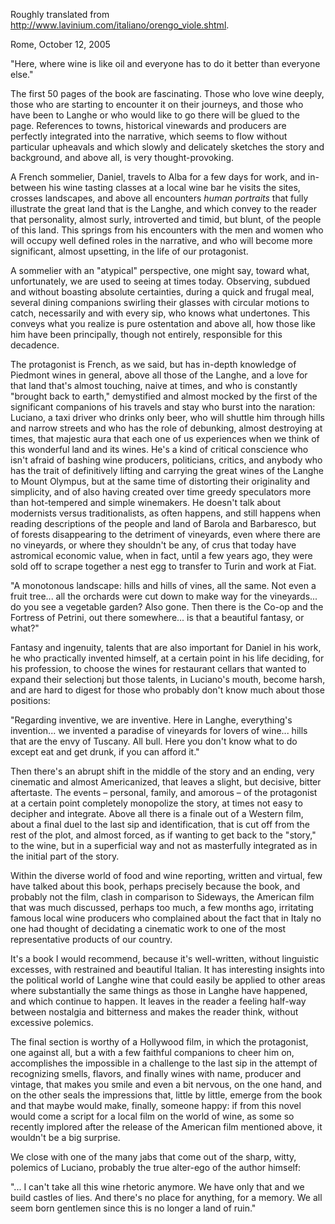 Roughly translated from <http://www.lavinium.com/italiano/orengo_viole.shtml>.

Rome, October 12, 2005

"Here, where wine is like oil and everyone has to do it better than everyone else."

The first 50 pages of the book are fascinating. Those who love wine deeply, those who are starting
to encounter it on their journeys, and those who have been to Langhe or who would like to
go there will be glued to the page. References to towns, historical vinewards and producers are 
perfectly integrated into the narrative, which seems to flow without particular upheavals 
and which slowly and delicately sketches the story and background, and above all, is very thought-provoking.

A French sommelier, Daniel, travels to Alba for a few days for work, and in-between his wine tasting 
classes at a local wine bar he visits the sites, crosses landscapes, and above all encounters *human portraits* 
that fully illustrate the great land that is the Langhe, and
which convey to the reader that personality, almost surly, introverted and timid, but blunt, of the people of this land.
This springs from his encounters with the men and women who will occupy well defined roles in the narrative, and 
who will become more significant, almost upsetting, in the life of our protagonist.

A sommelier with an "atypical" perspective, one might say, toward what, unfortunately, we are used to seeing at times today.
Observing, subdued and without boasting absolute certainties, during a quick and frugal meal, several dining companions 
swirling their glasses with circular motions to catch, necessarily and with every sip, who knows what undertones. This conveys what you 
realize is pure ostentation and above all, how those like him have been principally, though not entirely, responsible 
for this decadence.

The protagonist is French, as we said, but has in-depth knowledge of Piedmont wines in general, above all those of the Langhe, and
a love for that land that's almost touching, naive at times, and who is constantly "brought back to earth," demystified and almost
mocked by the first of the significant companions of his travels and stay who burst into the naration: Luciano, a taxi driver
who drinks only beer, who will shuttle him through hills and narrow streets and who has the role of
debunking, almost destroying at times, that majestic aura that each one of us experiences when we think of this wonderful land
and its wines. He's a kind of critical conscience who isn't afraid of bashing wine producers, politicians, critics, and anybody
who has the trait of definitively lifting and carrying the great wines of the Langhe to Mount Olympus, but at the same time of 
distorting their originality and simplicity, and of also having created over time greedy speculators more than hot-tempered and
simple winemakers. He doesn't talk about modernists versus traditionalists, as often happens, and still happens when reading
descriptions of the people and land of Barola and Barbaresco, but of forests disappearing to the detriment of vineyards, even
where there are no vineyards, or where they shouldn't be any, of crus that today have astromical economic value, when in
fact, until a few years ago, they were sold off to scrape together a nest egg to transfer to Turin and work at Fiat.

"A monotonous landscape: hills and hills of vines, all the same. Not even a fruit tree... all the orchards were cut down to make way for the vineyards... do you see a vegetable garden? Also gone. Then there is the Co-op and the Fortress of Petrini, out there somewhere... is that a beautiful fantasy, or what?"

Fantasy and ingenuity, talents that are also important for Daniel in his work, he who practically invented himself, at a certain
point in his life deciding, for his profession, to choose the wines for restaurant cellars that wanted to expand their selectionj
but those talents, in Luciano's mouth, become harsh, and are hard to digest for those who probably don't know much about those positions:

"Regarding inventive, we are inventive. Here in Langhe, everything's invention... we invented a paradise of vineyards for lovers of wine... hills that are the envy of Tuscany. All bull. Here you don't know what to do except eat and get drunk, if you can afford it."

Then there's an abrupt shift in the middle of the story and an ending, very cinematic and almost Americanized, that leaves a
slight, but decisive, bitter aftertaste. The events &ndash; personal, family, and amorous &ndash; of the protagonist at a certain point
completely monopolize the story, at times not easy to decipher and integrate. Above all there is a finale out of a Western film, 
about a final duel to the last sip and identification, that is cut off from the rest of the plot, and almost forced, as if wanting to get back to the "story," to the wine, but in a superficial way and not as masterfully integrated as in the initial part of the story.

Within the diverse world of food and wine reporting, written and virtual, few have talked about this book, perhaps precisely
because the book, and probably not the film, clash in comparison to Sideways, the American film that was much discussed, perhaps
too much, a few months ago, irritating famous local wine producers who complained about the fact that in Italy no one had thought
of decidating a cinematic work to one of the most representative products of our country.

It's a book I would recommend, because it's well-written, without linguistic excesses, with restrained and beautiful Italian. It
has interesting insights into the political world of Langhe wine that could easily be applied to other areas where substantially
the same things as those in Langhe have happened, and which continue to happen. It leaves in the reader a feeling half-way between
nostalgia and bitterness and makes the reader think, without excessive polemics.

The final section is worthy of a Hollywood film, in which the protagonist, one against all, but a with a few faithful companions to
cheer him on, accomplishes the impossible in a challenge to the last sip in the attempt of recognizing smells, flavors, and
finally wines with name, producer and vintage, that makes you smile and even a bit nervous, on the one hand, and on the other
seals the impressions that, little by little, emerge from the book and that maybe would make, finally, someone happy: if from this
novel would come a script for a local film on the world of wine, as some so recently implored after the release of the American
film mentioned above, it wouldn't be a big surprise. 

We close with one of the many jabs that come out of the sharp, witty, polemics of Luciano, probably the true alter-ego of the
author himself:

"... I can't take all this wine rhetoric anymore. We have only that and we build castles of lies. And there's no place for anything, for a memory. We all seem born gentlemen since this is no longer a land of ruin."
